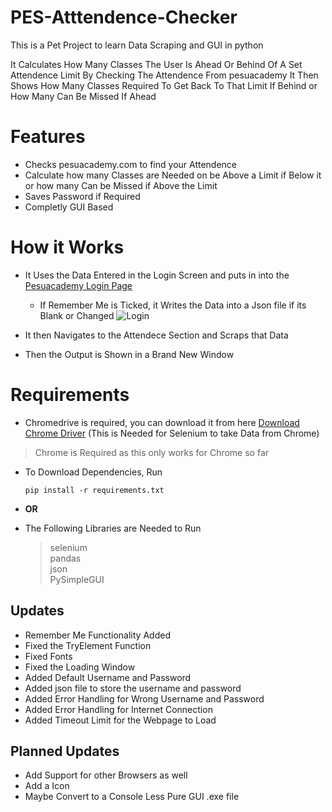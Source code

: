 # PES-Atttendence-Checker

This is a Pet Project to learn Data Scraping and GUI in python

It Calculates How Many Classes The User Is Ahead Or Behind Of A Set Attendence Limit By Checking The Attendence From pesuacademy
It Then Shows How Many Classes Required To Get Back To That Limit If Behind or How Many Can Be Missed If Ahead

# Features

 - Checks pesuacademy.com to find your Attendence 
 - Calculate how many Classes are Needed on be Above a Limit if Below it or how many Can be Missed if Above the Limit
 - Saves Password if Required
 - Completly GUI Based
 
 
 # How it Works
 

 
  - It Uses the Data Entered in the Login Screen and puts in into the [Pesuacademy Login Page](https://www.pesuacademy.com/Academy/)
  
    - If Remember Me is Ticked, it Writes the Data into a Json file if its Blank or Changed
  ![Login](https://user-images.githubusercontent.com/97384467/213768366-e87e094b-9805-4a98-ae8b-204033a5026b.png)
  
  - It then Navigates to the Attendece Section and Scraps that Data
  - Then the Output is Shown in a Brand New Window
  
  
 # Requirements
 
 - Chromedrive is required, you can download it from here [Download Chrome Driver](https://chromedriver.chromium.org/downloads)  (This is Needed for Selenium to take Data from Chrome)
 >Chrome is Required as this only works for Chrome so far
 
 - To Download Dependencies, Run
    ```
    pip install -r requirements.txt
    ```
- <b>       OR      </b>
 
- The Following Libraries are Needed to Run
   > selenium <br>
   > pandas <br>
   > json <br>
   > PySimpleGUI <br>
 

## Updates

- Remember Me Functionality Added
- Fixed the TryElement Function
- Fixed Fonts
- Fixed the Loading Window
- Added Default Username and Password
- Added json file to store the username and password
- Added Error Handling for Wrong Username and Password
- Added Error Handling for Internet Connection
- Added Timeout Limit for the Webpage to Load


## Planned Updates

 - Add Support for other Browsers as well
 - Add a Icon
 - Maybe Convert to a Console Less Pure GUI .exe file
